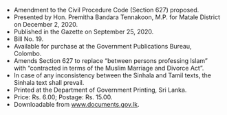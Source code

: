 - Amendment to the Civil Procedure Code (Section 627) proposed.
- Presented by Hon. Premitha Bandara Tennakoon, M.P. for Matale District on December 2, 2020.
- Published in the Gazette on September 25, 2020.
- Bill No. 19.
- Available for purchase at the Government Publications Bureau, Colombo.
- Amends Section 627 to replace “between persons professing Islam” with “contracted in terms of the Muslim Marriage and Divorce Act”.
- In case of any inconsistency between the Sinhala and Tamil texts, the Sinhala text shall prevail.
- Printed at the Department of Government Printing, Sri Lanka.
- Price: Rs. 6.00; Postage: Rs. 15.00.
- Downloadable from www.documents.gov.lk.